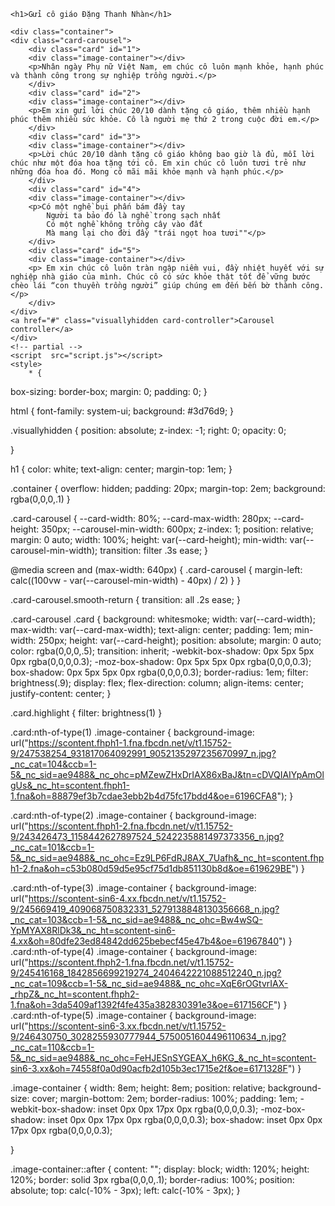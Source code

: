 <!DOCTYPE html>
<html lang="en" >
<head>
  <meta charset="UTF-8">
  <title>Gửi cô giáo Đặng Thanh Nhàn</title>
  <link rel="stylesheet" href="style.css">

</head>
<body>

   
    <h1>Gửi cô giáo Đặng Thanh Nhàn</h1>

    <div class="container">
    <div class="card-carousel">
        <div class="card" id="1">
        <div class="image-container"></div>
        <p>Nhân ngày Phụ nữ Việt Nam, em chúc cô luôn mạnh khỏe, hạnh phúc và thành công trong sự nghiệp trồng người.</p>
        </div>
        <div class="card" id="2">
        <div class="image-container"></div>
        <p>Em xin gửi lời chúc 20/10 dành tặng cô giáo, thêm nhiều hạnh phúc thêm nhiều sức khỏe. Cô là người mẹ thứ 2 trong cuộc đời em.</p>
        </div>
        <div class="card" id="3">
        <div class="image-container"></div>
        <p>Lời chúc 20/10 dành tặng cô giáo không bao giờ là đủ, mỗi lời chúc như một đóa hoa tặng tới cô. Em xin chúc cô luôn tươi trẻ như những đóa hoa đó. Mong cô mãi mãi khỏe mạnh và hạnh phúc.</p>
        </div>  
        <div class="card" id="4">
        <div class="image-container"></div>
        <p>Có một nghề bụi phấn bám đầy tay
            Người ta bảo đó là nghề trong sạch nhất
            Có một nghề không trồng cây vào đất
            Mà mang lại cho đời đầy "trái ngọt hoa tươi""</p>
        </div>
        <div class="card" id="5">
        <div class="image-container"></div>
        <p> Em xin chúc cô luôn tràn ngập niềm vui, đầy nhiệt huyết với sự nghiệp nhà giáo của mình. Chúc cô có sức khỏe thật tốt để vững bước chèo lái “con thuyền trồng người” giúp chúng em đến bến bờ thành công.</p>
        </div>
    </div>
    <a href="#" class="visuallyhidden card-controller">Carousel controller</a>
    </div>
    <!-- partial -->
    <script  src="script.js"></script>
    <style>
        * {
  box-sizing: border-box;
  margin: 0;
  padding: 0;
}

html {
  font-family: system-ui;
  background: #3d76d9;
}

.visuallyhidden {
  position: absolute;
  z-index: -1;
  right: 0;
  opacity: 0;
  
}

h1 {
  color: white;
  text-align: center;
  margin-top: 1em;
}

.container {
  overflow: hidden;
  padding: 20px;
  margin-top: 2em;
  background: rgba(0,0,0,.1)
}

.card-carousel {
  --card-width: 80%;
  --card-max-width: 280px;
  --card-height: 350px;
  --carousel-min-width: 600px;
  z-index: 1;
  position: relative;
  margin: 0 auto;
  width: 100%;
  height: var(--card-height);
  min-width: var(--carousel-min-width);
  transition: filter .3s ease;
}

@media screen and (max-width: 640px) {
  .card-carousel {
    margin-left: calc((100vw - var(--carousel-min-width) - 40px) / 2)
  }
}

.card-carousel.smooth-return {
  transition: all .2s ease;
}

.card-carousel .card {
  background: whitesmoke;
  width: var(--card-width);
  max-width: var(--card-max-width);
  text-align: center;
  padding: 1em;
  min-width: 250px;
  height: var(--card-height);
  position: absolute;
  margin: 0 auto;
  color: rgba(0,0,0,.5);
  transition: inherit;
  -webkit-box-shadow: 0px 5px 5px 0px rgba(0,0,0,0.3);
  -moz-box-shadow: 0px 5px 5px 0px rgba(0,0,0,0.3);
  box-shadow: 0px 5px 5px 0px rgba(0,0,0,0.3);
  border-radius: 1em;
  filter: brightness(.9);
  display: flex;
  flex-direction: column;
  align-items: center;
  justify-content: center;
}

.card.highlight {
  filter: brightness(1)
}


.card:nth-of-type(1) .image-container {
    background-image: url("https://scontent.fhph1-1.fna.fbcdn.net/v/t1.15752-9/247538254_931817064092991_9052135297235670997_n.jpg?_nc_cat=104&ccb=1-5&_nc_sid=ae9488&_nc_ohc=pMZewZHxDrIAX86xBaJ&tn=cDVQIAIYpAmOlgUs&_nc_ht=scontent.fhph1-1.fna&oh=88879ef3b7cdae3ebb2b4d75fc17bdd4&oe=6196CFA8");
}
 
.card:nth-of-type(2) .image-container {
  background-image: url("https://scontent.fhph1-2.fna.fbcdn.net/v/t1.15752-9/243426473_1158442627897524_5242235881497373356_n.jpg?_nc_cat=101&ccb=1-5&_nc_sid=ae9488&_nc_ohc=Ez9LP6FdRJ8AX_7Uafh&_nc_ht=scontent.fhph1-2.fna&oh=c53b080d59d5e95cf75d1db851130b8d&oe=619629BE")
}

.card:nth-of-type(3) .image-container {
  background-image: url("https://scontent-sin6-4.xx.fbcdn.net/v/t1.15752-9/245669419_409068750832331_5279138848130356668_n.jpg?_nc_cat=103&ccb=1-5&_nc_sid=ae9488&_nc_ohc=Bw4wSQ-YpMYAX8RlDk3&_nc_ht=scontent-sin6-4.xx&oh=80dfe23ed84842dd625bebecf45e47b4&oe=61967840")
}
.card:nth-of-type(4) .image-container {
  background-image: url("https://scontent.fhph2-1.fna.fbcdn.net/v/t1.15752-9/245416168_1842856699219274_2404642221088512240_n.jpg?_nc_cat=109&ccb=1-5&_nc_sid=ae9488&_nc_ohc=XqE6rOGtvrIAX-_rhpZ&_nc_ht=scontent.fhph2-1.fna&oh=3da5409af1392f4fe435a382830391e3&oe=617156CF")
}
.card:nth-of-type(5) .image-container {
  background-image: url("https://scontent-sin6-3.xx.fbcdn.net/v/t1.15752-9/246430750_3028255930777944_5750051604496110634_n.jpg?_nc_cat=110&ccb=1-5&_nc_sid=ae9488&_nc_ohc=FeHJESnSYGEAX_h6KG_&_nc_ht=scontent-sin6-3.xx&oh=74558f0a0d90acfb2d105b3ec1715e2f&oe=6171328F")
}



.image-container {
  width: 8em;
  height: 8em;
  position: relative;
  background-size: cover;
  margin-bottom: 2em;
  border-radius: 100%;
  padding: 1em;
  -webkit-box-shadow: inset 0px 0px 17px 0px rgba(0,0,0,0.3);
-moz-box-shadow: inset 0px 0px 17px 0px rgba(0,0,0,0.3);
box-shadow: inset 0px 0px 17px 0px rgba(0,0,0,0.3);
  
}

.image-container::after {
  content: "";
  display: block;
  width: 120%;
  height: 120%;
  border: solid 3px rgba(0,0,0,.1);
  border-radius: 100%;
  position: absolute;
  top: calc(-10% - 3px);
  left: calc(-10% - 3px);
}
    </style>
    <script language="javascript">
        const cardsContainer = document.querySelector(".card-carousel");
const cardsController = document.querySelector(".card-carousel + .card-controller")

class DraggingEvent {
  constructor(target = undefined) {
    this.target = target;
  }
  
  event(callback) {
    let handler;
    
    this.target.addEventListener("mousedown", e => {
      e.preventDefault()
      
      handler = callback(e)
      
      window.addEventListener("mousemove", handler)
      
      document.addEventListener("mouseleave", clearDraggingEvent)
      
      window.addEventListener("mouseup", clearDraggingEvent)
      
      function clearDraggingEvent() {
        window.removeEventListener("mousemove", handler)
        window.removeEventListener("mouseup", clearDraggingEvent)
      
        document.removeEventListener("mouseleave", clearDraggingEvent)
        
        handler(null)
      }
    })
    
    this.target.addEventListener("touchstart", e => {
      handler = callback(e)
      
      window.addEventListener("touchmove", handler)
      
      window.addEventListener("touchend", clearDraggingEvent)
      
      document.body.addEventListener("mouseleave", clearDraggingEvent)
      
      function clearDraggingEvent() {
        window.removeEventListener("touchmove", handler)
        window.removeEventListener("touchend", clearDraggingEvent)
        
        handler(null)
      }
    })
  }
  
  // Get the distance that the user has dragged
  getDistance(callback) {
    function distanceInit(e1) {
      let startingX, startingY;
      
      if ("touches" in e1) {
        startingX = e1.touches[0].clientX
        startingY = e1.touches[0].clientY
      } else {
        startingX = e1.clientX
        startingY = e1.clientY
      }
      

      return function(e2) {
        if (e2 === null) {
          return callback(null)
        } else {
          
          if ("touches" in e2) {
            return callback({
              x: e2.touches[0].clientX - startingX,
              y: e2.touches[0].clientY - startingY
            })
          } else {
            return callback({
              x: e2.clientX - startingX,
              y: e2.clientY - startingY
            })
          }
        }
      }
    }
    
    this.event(distanceInit)
  }
}


class CardCarousel extends DraggingEvent {
  constructor(container, controller = undefined) {
    super(container)
    
    // DOM elements
    this.container = container
    this.controllerElement = controller
    this.cards = container.querySelectorAll(".card")
    
    // Carousel data
    this.centerIndex = (this.cards.length - 1) / 2;
    this.cardWidth = this.cards[0].offsetWidth / this.container.offsetWidth * 100
    this.xScale = {};
    
    // Resizing
    window.addEventListener("resize", this.updateCardWidth.bind(this))
    
    if (this.controllerElement) {
      this.controllerElement.addEventListener("keydown", this.controller.bind(this))      
    }

    
    // Initializers
    this.build()
    
    // Bind dragging event
    super.getDistance(this.moveCards.bind(this))
  }
  
  updateCardWidth() {
    this.cardWidth = this.cards[0].offsetWidth / this.container.offsetWidth * 100
    
    this.build()
  }
  
  build(fix = 0) {
    for (let i = 0; i < this.cards.length; i++) {
      const x = i - this.centerIndex;
      const scale = this.calcScale(x)
      const scale2 = this.calcScale2(x)
      const zIndex = -(Math.abs(i - this.centerIndex))
      
      const leftPos = this.calcPos(x, scale2)
     
      
      this.xScale[x] = this.cards[i]
      
      this.updateCards(this.cards[i], {
        x: x,
        scale: scale,
        leftPos: leftPos,
        zIndex: zIndex
      })
    }
  }
  
  
  controller(e) {
    const temp = {...this.xScale};
      
      if (e.keyCode === 39) {
        // Left arrow
        for (let x in this.xScale) {
          const newX = (parseInt(x) - 1 < -this.centerIndex) ? this.centerIndex : parseInt(x) - 1;

          temp[newX] = this.xScale[x]
        }
      }
      
      if (e.keyCode == 37) {
        // Right arrow
        for (let x in this.xScale) {
          const newX = (parseInt(x) + 1 > this.centerIndex) ? -this.centerIndex : parseInt(x) + 1;

          temp[newX] = this.xScale[x]
        }
      }
      
      this.xScale = temp;
      
      for (let x in temp) {
        const scale = this.calcScale(x),
              scale2 = this.calcScale2(x),
              leftPos = this.calcPos(x, scale2),
              zIndex = -Math.abs(x)

        this.updateCards(this.xScale[x], {
          x: x,
          scale: scale,
          leftPos: leftPos,
          zIndex: zIndex
        })
      }
  }
  
  calcPos(x, scale) {
    let formula;
    
    if (x < 0) {
      formula = (scale * 100 - this.cardWidth) / 2
      
      return formula

    } else if (x > 0) {
      formula = 100 - (scale * 100 + this.cardWidth) / 2
      
      return formula
    } else {
      formula = 100 - (scale * 100 + this.cardWidth) / 2
      
      return formula
    }
  }
  
  updateCards(card, data) {
    if (data.x || data.x == 0) {
      card.setAttribute("data-x", data.x)
    }
    
    if (data.scale || data.scale == 0) {
      card.style.transform = `scale(${data.scale})`

      if (data.scale == 0) {
        card.style.opacity = data.scale
      } else {
        card.style.opacity = 1;
      }
    }
   
    if (data.leftPos) {
      card.style.left = `${data.leftPos}%`        
    }
    
    if (data.zIndex || data.zIndex == 0) {
      if (data.zIndex == 0) {
        card.classList.add("highlight")
      } else {
        card.classList.remove("highlight")
      }
      
      card.style.zIndex = data.zIndex  
    }
  }
  
  calcScale2(x) {
    let formula;
   
    if (x <= 0) {
      formula = 1 - -1 / 5 * x
      
      return formula
    } else if (x > 0) {
      formula = 1 - 1 / 5 * x
      
      return formula
    }
  }
  
  calcScale(x) {
    const formula = 1 - 1 / 5 * Math.pow(x, 2)
    
    if (formula <= 0) {
      return 0 
    } else {
      return formula      
    }
  }
  
  checkOrdering(card, x, xDist) {    
    const original = parseInt(card.dataset.x)
    const rounded = Math.round(xDist)
    let newX = x
    
    if (x !== x + rounded) {
      if (x + rounded > original) {
        if (x + rounded > this.centerIndex) {
          
          newX = ((x + rounded - 1) - this.centerIndex) - rounded + -this.centerIndex
        }
      } else if (x + rounded < original) {
        if (x + rounded < -this.centerIndex) {
          
          newX = ((x + rounded + 1) + this.centerIndex) - rounded + this.centerIndex
        }
      }
      
      this.xScale[newX + rounded] = card;
    }
    
    const temp = -Math.abs(newX + rounded)
    
    this.updateCards(card, {zIndex: temp})

    return newX;
  }
  
  moveCards(data) {
    let xDist;
    
    if (data != null) {
      this.container.classList.remove("smooth-return")
      xDist = data.x / 250;
    } else {

      
      this.container.classList.add("smooth-return")
      xDist = 0;

      for (let x in this.xScale) {
        this.updateCards(this.xScale[x], {
          x: x,
          zIndex: Math.abs(Math.abs(x) - this.centerIndex)
        })
      }
    }

    for (let i = 0; i < this.cards.length; i++) {
      const x = this.checkOrdering(this.cards[i], parseInt(this.cards[i].dataset.x), xDist),
            scale = this.calcScale(x + xDist),
            scale2 = this.calcScale2(x + xDist),
            leftPos = this.calcPos(x + xDist, scale2)
      
      
      this.updateCards(this.cards[i], {
        scale: scale,
        leftPos: leftPos
      })
    }
  }
}

const carousel = new CardCarousel(cardsContainer)
    </script>
</body>
</html>
